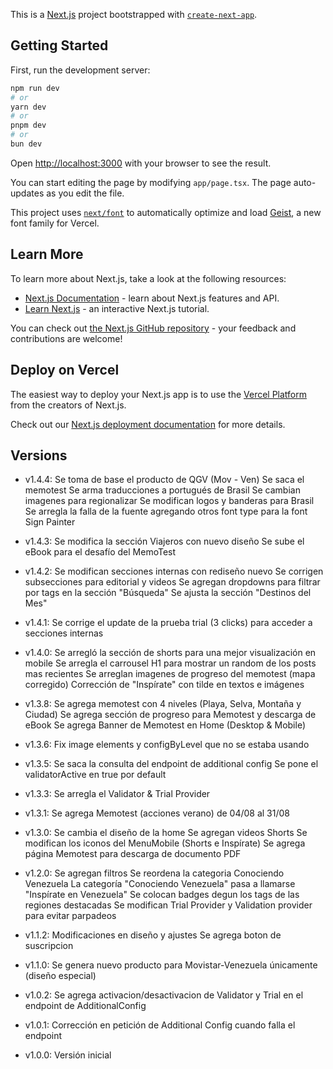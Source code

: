 This is a [Next.js](https://nextjs.org) project bootstrapped with [`create-next-app`](https://nextjs.org/docs/app/api-reference/cli/create-next-app).

## Getting Started

First, run the development server:

```bash
npm run dev
# or
yarn dev
# or
pnpm dev
# or
bun dev
```

Open [http://localhost:3000](http://localhost:3000) with your browser to see the result.

You can start editing the page by modifying `app/page.tsx`. The page auto-updates as you edit the file.

This project uses [`next/font`](https://nextjs.org/docs/app/building-your-application/optimizing/fonts) to automatically optimize and load [Geist](https://vercel.com/font), a new font family for Vercel.

## Learn More

To learn more about Next.js, take a look at the following resources:

- [Next.js Documentation](https://nextjs.org/docs) - learn about Next.js features and API.
- [Learn Next.js](https://nextjs.org/learn) - an interactive Next.js tutorial.

You can check out [the Next.js GitHub repository](https://github.com/vercel/next.js) - your feedback and contributions are welcome!

## Deploy on Vercel

The easiest way to deploy your Next.js app is to use the [Vercel Platform](https://vercel.com/new?utm_medium=default-template&filter=next.js&utm_source=create-next-app&utm_campaign=create-next-app-readme) from the creators of Next.js.

Check out our [Next.js deployment documentation](https://nextjs.org/docs/app/building-your-application/deploying) for more details.

## Versions

- v1.4.4:
  Se toma de base el producto de QGV (Mov - Ven)
  Se saca el memotest
  Se arma traducciones a portugués de Brasil
  Se cambian imagenes para regionalizar
  Se modifican logos y banderas para Brasil
  Se arregla la falla de la fuente agregando otros font type para la font Sign Painter

- v1.4.3:
  Se modifica la sección Viajeros con nuevo diseño
  Se sube el eBook para el desafío del MemoTest

- v1.4.2:
  Se modifican secciones internas con rediseño nuevo
  Se corrigen subsecciones para editorial y videos
  Se agregan dropdowns para filtrar por tags en la sección "Búsqueda"
  Se ajusta la sección "Destinos del Mes"

- v1.4.1:
  Se corrige el update de la prueba trial (3 clicks) para acceder a secciones internas

- v1.4.0:
  Se arregló la sección de shorts para una mejor visualización en mobile
  Se arregla el carrousel H1 para mostrar un random de los posts mas recientes
  Se arreglan imagenes de progreso del memotest (mapa corregido)
  Corrección de "Inspírate" con tilde en textos e imágenes

- v1.3.8:
  Se agrega memotest con 4 niveles (Playa, Selva, Montaña y Ciudad)
  Se agrega sección de progreso para Memotest y descarga de eBook
  Se agrega Banner de Memotest en Home (Desktop & Mobile)

- v1.3.6:
  Fix image elements y configByLevel que no se estaba usando

- v1.3.5:
  Se saca la consulta del endpoint de additional config
  Se pone el validatorActive en true por default

- v1.3.3:
  Se arregla el Validator & Trial Provider

- v1.3.1:
  Se agrega Memotest (acciones verano) de 04/08 al 31/08

- v1.3.0:
  Se cambia el diseño de la home
  Se agregan videos Shorts
  Se modifican los iconos del MenuMobile (Shorts e Inspírate)
  Se agrega página Memotest para descarga de documento PDF

- v1.2.0:
  Se agregan filtros
  Se reordena la categoria Conociendo Venezuela
  La categoría "Conociendo Venezuela" pasa a llamarse "Inspírate en Venezuela"
  Se colocan badges degun los tags de las regiones destacadas
  Se modifican Trial Provider y Validation provider para evitar parpadeos

- v1.1.2:
  Modificaciones en diseño y ajustes
  Se agrega boton de suscripcion

- v1.1.0:
  Se genera nuevo producto para Movistar-Venezuela únicamente (diseño especial)

- v1.0.2:
  Se agrega activacion/desactivacion de Validator y Trial en el endpoint de AdditionalConfig

- v1.0.1:
  Corrección en petición de Additional Config cuando falla el endpoint

- v1.0.0:
  Versión inicial

